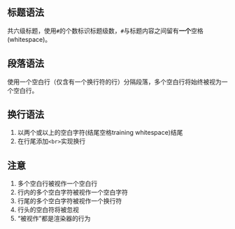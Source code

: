 ## 标题语法
共六级标题，使用`#`的个数标识标题级数，`#`与标题内容之间留有**一个**空格(whitespace)。
## 段落语法
使用一个空白行（仅含有一个换行符的行）分隔段落，多个空白行将始终被视为一个空白行。
## 换行语法
1. 以两个或以上的空白字符(结尾空格training whitespace)结尾 
2. 在行尾添加`<br>`实现换行
## 注意
1. 多个空白行被视作一个空白行
2. 行内的多个空白字符被视作一个空白字符
3. 行尾的多个空白字符被视作一个换行符
4. 行头的空白符将被忽视
5.  “被视作”都是渲染器的行为
